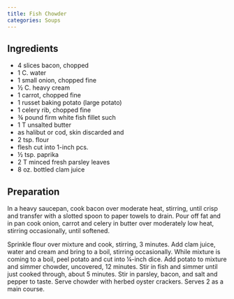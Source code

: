 ```yaml
---
title: Fish Chowder
categories: Soups
---
```


## Ingredients

- 4 slices bacon, chopped
- 1 C. water
- 1 small onion, chopped fine
- ½ C. heavy cream
- 1 carrot, chopped fine
- 1 russet baking potato (large potato)
- 1 celery rib, chopped fine
- ¾ pound firm white fish fillet such
- 1 T unsalted butter
- as halibut or cod, skin discarded and
- 2 tsp. flour
- flesh cut into 1-inch pcs.
- ½ tsp. paprika
- 2 T minced fresh parsley leaves
- 8 oz. bottled clam juice

## Preparation

In a heavy saucepan, cook bacon over moderate heat, stirring, until crisp and transfer with a slotted spoon to paper towels to drain.  Pour off fat and in pan cook onion, carrot and celery in butter over moderately low heat, stirring occasionally, until softened.

Sprinkle flour over mixture and cook, stirring, 3 minutes.  Add clam juice, water and cream and bring to a boil, stirring occasionally.  While mixture is coming to a boil, peel potato and cut into ¼-inch dice.  Add potato to mixture and simmer chowder, uncovered, 12 minutes.  Stir in fish and simmer until just cooked through, about 5 minutes.  Stir in parsley, bacon, and salt and pepper to taste.  Serve chowder with herbed oyster crackers.  Serves 2 as a main course.

